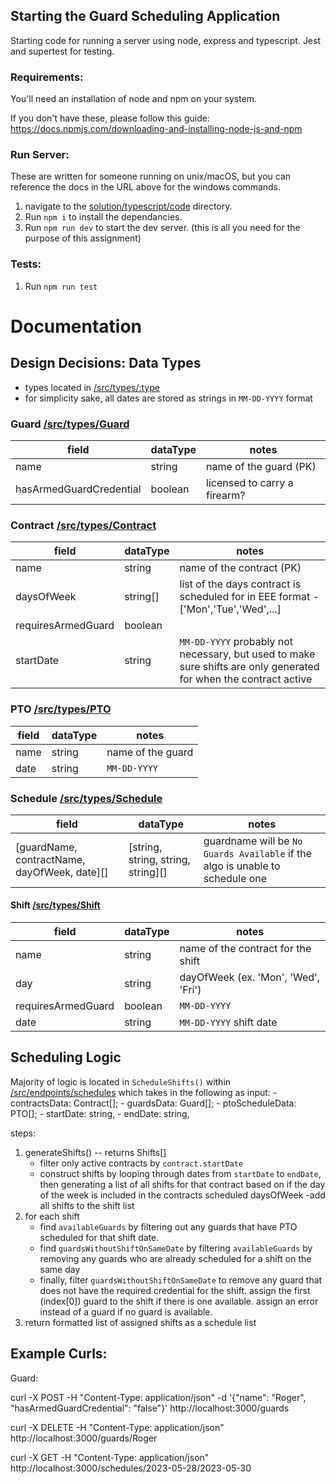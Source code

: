 ## Starting the Guard Scheduling Application

Starting code for running a server using node, express and typescript. Jest and supertest for testing.

### Requirements:

You'll need an installation of node and npm on your system.

If you don't have these, please follow this guide: https://docs.npmjs.com/downloading-and-installing-node-js-and-npm

### Run Server:

These are written for someone running on unix/macOS, but you can reference the docs in the URL above for the windows commands.

1. navigate to the [solution/typescript/code](./code) directory.
2. Run `npm i` to install the dependancies.
3. Run `npm run dev` to start the dev server. (this is all you need for the purpose of this assignment)


### Tests:

1. Run `npm run test`

# Documentation

## Design Decisions: Data Types

- types located in [/src/types/:type](./code/src/types/)
- for simplicity sake, all dates are stored as strings in `MM-DD-YYYY` format

### Guard [/src/types/Guard](./code/src/types/Guard.ts)

| field                   | dataType | notes                        |
| ----------------------- | -------- | ---------------------------- |
| name                    | string   | name of the guard (PK)       |
| hasArmedGuardCredential | boolean  | licensed to carry a firearm? |

### Contract [/src/types/Contract](./code/src/types/Contract.ts)

| field              | dataType | notes                                                                                                             |
| ------------------ | -------- | ----------------------------------------------------------------------------------------------------------------- |
| name               | string   | name of the contract (PK)                                                                                         |
| daysOfWeek         | string[] | list of the days contract is scheduled for in EEE format - ['Mon','Tue','Wed',...]                                |
| requiresArmedGuard | boolean  |
| startDate          | string   | `MM-DD-YYYY` probably not necessary, but used to make sure shifts are only generated for when the contract active |

### PTO [/src/types/PTO](./code/src/types/PTO.ts)

| field | dataType | notes             |
| ----- | -------- | ----------------- |
| name  | string   | name of the guard |
| date  | string   | `MM-DD-YYYY`      |

### Schedule [/src/types/Schedule](./code/src/types/Schedule.ts)

| field                                        | dataType                           | notes                                                                         |
| -------------------------------------------- | ---------------------------------- | ----------------------------------------------------------------------------- |
| [guardName, contractName, dayOfWeek, date][] | [string, string, string, string][] | guardname will be `No Guards Available` if the algo is unable to schedule one |

#### Shift [/src/types/Shift](./code/src/types/Shift.ts)

| field              | dataType | notes                               |
| ------------------ | -------- | ----------------------------------- |
| name               | string   | name of the contract for the shift  |
| day                | string   | dayOfWeek (ex. 'Mon', 'Wed', 'Fri') |
| requiresArmedGuard | boolean  | `MM-DD-YYYY`                        |
| date               | string   | `MM-DD-YYYY` shift date             |

## Scheduling Logic

Majority of logic is located in `ScheduleShifts()` within [/src/endpoints/schedules](./code/src/endpoints/schedules.ts) which takes in the following as input: - contractsData: Contract[]; - guardsData: Guard[]; - ptoScheduleData: PTO[]; - startDate: string, - endDate: string,

steps:

1. generateShifts() -- returns Shifts[]
   - filter only active contracts by `contract.startDate`
   - construct shifts by looping through dates from `startDate` to `endDate`, then generating a list of all shifts for that contract based on if the day of the week is included in the contracts scheduled daysOfWeek
     -add all shifts to the shift list
2. for each shift
   - find `availableGuards` by filtering out any guards that have PTO scheduled for that shift date.
   - find `guardsWithoutShiftOnSameDate` by filtering `availableGuards` by removing any guards who are already scheduled for a shift on the same day
   - finally, filter `guardsWithoutShiftOnSameDate` to remove any guard that does not have the required credential for the shift.
     assign the first (index[0]) guard to the shift if there is one available. assign an error instead of a guard if no guard is available.
3. return formatted list of assigned shifts as a schedule list

## Example Curls:

Guard:

curl -X POST -H "Content-Type: application/json" -d '{"name": "Roger", "hasArmedGuardCredential": "false"}' http://localhost:3000/guards

curl -X DELETE -H "Content-Type: application/json" http://localhost:3000/guards/Roger

curl -X GET -H "Content-Type: application/json" http://localhost:3000/schedules/2023-05-28/2023-05-30
